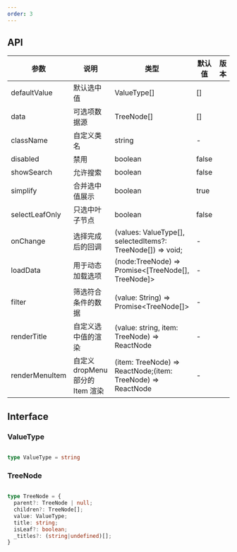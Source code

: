 ```yaml
---
order: 3
---
```


## API

| 参数           | 说明                             | 类型                                                        | 默认值 | 版本 |
| -------------- | -------------------------------- | ----------------------------------------------------------- | ------ | ---- |
| defaultValue   | 默认选中值                       | ValueType[]                                                 | []     |      |
| data           | 可选项数据源                     | TreeNode[]                                                  | []     |      |
| className      | 自定义类名                       | string                                                      | -      |      |
| disabled       | 禁用                             | boolean                                                     | false  |      |
| showSearch     | 允许搜索                         | boolean                                                     | false  |      |
| simplify       | 合并选中值展示                   | boolean                                                     | true   |      |
| selectLeafOnly | 只选中叶子节点                   | boolean                                                     | false  |      |
| onChange       | 选择完成后的回调                 | (values: ValueType[], selectedItems?: TreeNode[]) => void;  | -      |      |
| loadData       | 用于动态加载选项                 | (node:TreeNode) => Promise<[TreeNode[], TreeNode]>          | -      |      |
| filter         | 筛选符合条件的数据               | (value: String) => Promise<TreeNode[]>                      | -      |      |
| renderTitle    | 自定义选中值的渲染               | (value: string, item: TreeNode) => ReactNode                | -      |      |
| renderMenuItem | 自定义 dropMenu 部分的 Item 渲染 | (item: TreeNode) => ReactNode;(item: TreeNode) => ReactNode | -      |

## Interface

### ValueType

```typescript

type ValueType = string

```

### TreeNode

```typescript

type TreeNode = {
  parent?: TreeNode | null;
  children?: TreeNode[];
  value: ValueType;
  title: string;
  isLeaf?: boolean;
  _titles?: (string|undefined)[];
}
```
